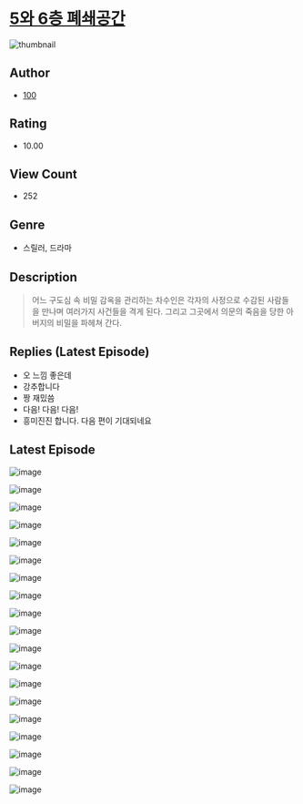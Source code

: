 # [5와 6층 폐쇄공간](https://comic.naver.com/bestChallenge/list?titleId=810328)
![thumbnail](https://image-comic.pstatic.net/user_contents_data/challenge_comic/2023/05/23/240390/upload_3473509201848252262_480x623.jpeg)

## Author
- [100](https://comic.naver.com/artistTitle?id=240390)

## Rating
- 10.00

## View Count
- 252

## Genre
- 스릴러, 드라마

## Description
> 어느 구도심 속 비밀 감옥을 관리하는 차수인은 각자의 사정으로 수감된 사람들을 만나며 여러가지 사건들을 격게 된다. 그리고 그곳에서 의문의 죽음을 당한 아버지의 비밀을 파헤쳐 간다.

## Replies (Latest Episode)
- 오 느낌 좋은데
- 강추합니다
- 짱 재밌씀
- 다음! 다음! 다음!
- 흥미진진 합니다. 다음 편이 기대되네요

## Latest Episode
![image](https://image-comic.pstatic.net/user_contents_data/challenge_comic/2023/05/24/240390/upload_4121981338672915045.jpeg)

![image](https://image-comic.pstatic.net/user_contents_data/challenge_comic/2023/05/24/240390/upload_4122591571867952228.jpeg)

![image](https://image-comic.pstatic.net/user_contents_data/challenge_comic/2023/05/24/240390/upload_3618749379381835621.jpeg)

![image](https://image-comic.pstatic.net/user_contents_data/challenge_comic/2023/05/24/240390/upload_3487527963039458610.jpeg)

![image](https://image-comic.pstatic.net/user_contents_data/challenge_comic/2023/05/24/240390/upload_3473789757785531952.jpeg)

![image](https://image-comic.pstatic.net/user_contents_data/challenge_comic/2023/05/24/240390/upload_7291389804853475174.jpeg)

![image](https://image-comic.pstatic.net/user_contents_data/challenge_comic/2023/05/24/240390/upload_3978709708729508452.jpeg)

![image](https://image-comic.pstatic.net/user_contents_data/challenge_comic/2023/05/24/240390/upload_3546922696374826039.jpeg)

![image](https://image-comic.pstatic.net/user_contents_data/challenge_comic/2023/05/24/240390/upload_3546924895384581685.jpeg)

![image](https://image-comic.pstatic.net/user_contents_data/challenge_comic/2023/05/24/240390/upload_3691036776335619637.jpeg)

![image](https://image-comic.pstatic.net/user_contents_data/challenge_comic/2023/05/24/240390/upload_3991375855047762994.jpeg)

![image](https://image-comic.pstatic.net/user_contents_data/challenge_comic/2023/05/24/240390/upload_7291381893510292833.jpeg)

![image](https://image-comic.pstatic.net/user_contents_data/challenge_comic/2023/05/24/240390/upload_4049080427719637303.jpeg)

![image](https://image-comic.pstatic.net/user_contents_data/challenge_comic/2023/05/24/240390/upload_7148399198079509812.jpeg)

![image](https://image-comic.pstatic.net/user_contents_data/challenge_comic/2023/05/24/240390/upload_3904963050085704752.jpeg)

![image](https://image-comic.pstatic.net/user_contents_data/challenge_comic/2023/05/24/240390/upload_4049635676796445541.jpeg)

![image](https://image-comic.pstatic.net/user_contents_data/challenge_comic/2023/05/24/240390/upload_3703424981744498742.jpeg)

![image](https://image-comic.pstatic.net/user_contents_data/challenge_comic/2023/05/24/240390/upload_7147887039590118452.jpeg)

![image](https://image-comic.pstatic.net/user_contents_data/challenge_comic/2023/05/24/240390/upload_7233733389959051575.jpeg)
